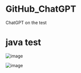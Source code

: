 # GitHub_ChatGPT
ChatGPT on the test

# java test
![image](https://github.com/coreglass/GitHub_ChatGPT/assets/33614974/ed78a36d-f2d4-4faa-9a87-4eee6d5b4bf1)


![image](https://github.com/coreglass/GitHub_ChatGPT/assets/33614974/a15c4c93-29cd-4da8-9647-d596653e07a0)
